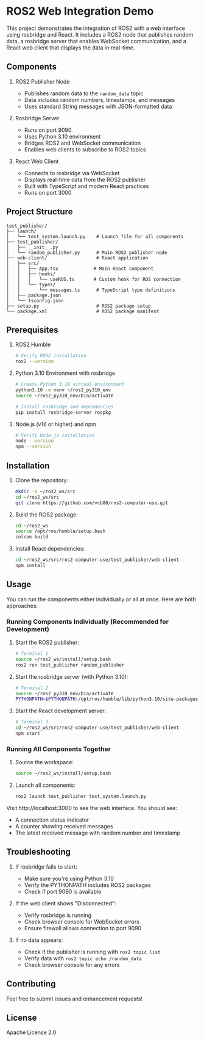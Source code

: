 # ROS2 Web Integration Demo

This project demonstrates the integration of ROS2 with a web interface using rosbridge and React. It includes a ROS2 node that publishes random data, a rosbridge server that enables WebSocket communication, and a React web client that displays the data in real-time.

## Components

1. ROS2 Publisher Node
   - Publishes random data to the `random_data` topic
   - Data includes random numbers, timestamps, and messages
   - Uses standard String messages with JSON-formatted data

2. Rosbridge Server
   - Runs on port 9090
   - Uses Python 3.10 environment
   - Bridges ROS2 and WebSocket communication
   - Enables web clients to subscribe to ROS2 topics

3. React Web Client
   - Connects to rosbridge via WebSocket
   - Displays real-time data from the ROS2 publisher
   - Built with TypeScript and modern React practices
   - Runs on port 3000

## Project Structure

```
test_publisher/
├── launch/
│   └── test_system.launch.py    # Launch file for all components
├── test_publisher/
│   ├── __init__.py
│   └── random_publisher.py      # Main ROS2 publisher node
├── web-client/                  # React application
│   ├── src/
│   │   ├── App.tsx             # Main React component
│   │   ├── hooks/
│   │   │   └── useROS.ts       # Custom hook for ROS connection
│   │   └── types/
│   │       └── messages.ts      # TypeScript type definitions
│   ├── package.json
│   └── tsconfig.json
├── setup.py                     # ROS2 package setup
└── package.xml                  # ROS2 package manifest
```

## Prerequisites

1. ROS2 Humble
   ```bash
   # Verify ROS2 installation
   ros2 --version
   ```

2. Python 3.10 Environment with rosbridge
   ```bash
   # Create Python 3.10 virtual environment
   python3.10 -m venv ~/ros2_py310_env
   source ~/ros2_py310_env/bin/activate
   
   # Install rosbridge and dependencies
   pip install rosbridge-server rospkg
   ```

3. Node.js (v16 or higher) and npm
   ```bash
   # Verify Node.js installation
   node --version
   npm --version
   ```

## Installation

1. Clone the repository:
   ```bash
   mkdir -p ~/ros2_ws/src
   cd ~/ros2_ws/src
   git clone https://github.com/vcb88/ros2-computer-use.git
   ```

2. Build the ROS2 package:
   ```bash
   cd ~/ros2_ws
   source /opt/ros/humble/setup.bash
   colcon build
   ```

3. Install React dependencies:
   ```bash
   cd ~/ros2_ws/src/ros2-computer-use/test_publisher/web-client
   npm install
   ```

## Usage

You can run the components either individually or all at once. Here are both approaches:

### Running Components Individually (Recommended for Development)

1. Start the ROS2 publisher:
   ```bash
   # Terminal 1
   source ~/ros2_ws/install/setup.bash
   ros2 run test_publisher random_publisher
   ```

2. Start the rosbridge server (with Python 3.10):
   ```bash
   # Terminal 2
   source ~/ros2_py310_env/bin/activate
   PYTHONPATH=$PYTHONPATH:/opt/ros/humble/lib/python3.10/site-packages python3 -m rosbridge_server.launch_rosbridge --port 9090
   ```

3. Start the React development server:
   ```bash
   # Terminal 3
   cd ~/ros2_ws/src/ros2-computer-use/test_publisher/web-client
   npm start
   ```

### Running All Components Together

1. Source the workspace:
   ```bash
   source ~/ros2_ws/install/setup.bash
   ```

2. Launch all components:
   ```bash
   ros2 launch test_publisher test_system.launch.py
   ```

Visit http://localhost:3000 to see the web interface. You should see:
- A connection status indicator
- A counter showing received messages
- The latest received message with random number and timestamp

## Troubleshooting

1. If rosbridge fails to start:
   - Make sure you're using Python 3.10
   - Verify the PYTHONPATH includes ROS2 packages
   - Check if port 9090 is available

2. If the web client shows "Disconnected":
   - Verify rosbridge is running
   - Check browser console for WebSocket errors
   - Ensure firewall allows connection to port 9090

3. If no data appears:
   - Check if the publisher is running with `ros2 topic list`
   - Verify data with `ros2 topic echo /random_data`
   - Check browser console for any errors

## Contributing

Feel free to submit issues and enhancement requests!

## License

Apache License 2.0